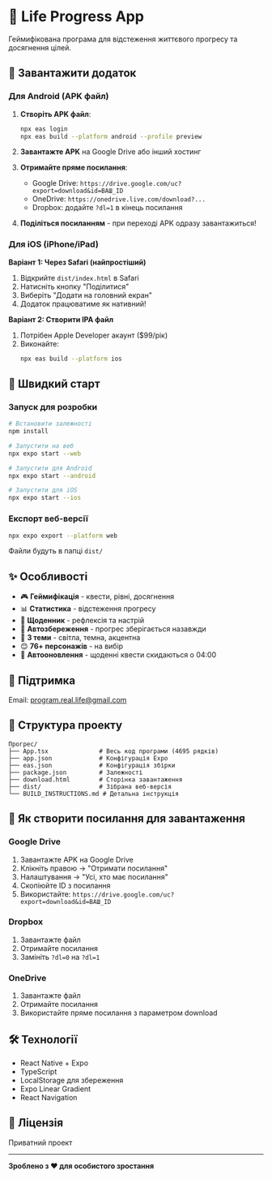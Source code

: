 # 🎯 Life Progress App

Геймифікована програма для відстеження життєвого прогресу та досягнення цілей.

## 📱 Завантажити додаток

### Для Android (APK файл)

1. **Створіть APK файл**:
   ```bash
   npx eas login
   npx eas build --platform android --profile preview
   ```

2. **Завантажте APK** на Google Drive або інший хостинг

3. **Отримайте пряме посилання**:
   - Google Drive: `https://drive.google.com/uc?export=download&id=ВАШ_ID`
   - OneDrive: `https://onedrive.live.com/download?...`
   - Dropbox: додайте `?dl=1` в кінець посилання

4. **Поділіться посиланням** - при переході APK одразу завантажиться!

### Для iOS (iPhone/iPad)

**Варіант 1: Через Safari (найпростіший)**
1. Відкрийте `dist/index.html` в Safari
2. Натисніть кнопку "Поділитися" 
3. Виберіть "Додати на головний екран"
4. Додаток працюватиме як нативний!

**Варіант 2: Створити IPA файл**
1. Потрібен Apple Developer акаунт ($99/рік)
2. Виконайте:
   ```bash
   npx eas build --platform ios
   ```

## 🚀 Швидкий старт

### Запуск для розробки

```bash
# Встановити залежності
npm install

# Запустити на веб
npx expo start --web

# Запустити для Android
npx expo start --android

# Запустити для iOS
npx expo start --ios
```

### Експорт веб-версії

```bash
npx expo export --platform web
```

Файли будуть в папці `dist/`

## ✨ Особливості

- 🎮 **Геймифікація** - квести, рівні, досягнення
- 📊 **Статистика** - відстеження прогресу
- 📔 **Щоденник** - рефлексія та настрій
- 💾 **Автозбереження** - прогрес зберігається назавжди
- 🎨 **3 теми** - світла, темна, акцентна
- 😊 **76+ персонажів** - на вибір
- 🔄 **Автооновлення** - щоденні квести скидаються о 04:00

## 📧 Підтримка

Email: program.real.life@gmail.com

## 📁 Структура проекту

```
Прогрес/
├── App.tsx              # Весь код програми (4695 рядків)
├── app.json             # Конфігурація Expo
├── eas.json             # Конфігурація збірки
├── package.json         # Залежності
├── download.html        # Сторінка завантаження
├── dist/                # Зібрана веб-версія
└── BUILD_INSTRUCTIONS.md # Детальна інструкція
```

## 🔗 Як створити посилання для завантаження

### Google Drive

1. Завантажте APK на Google Drive
2. Клікніть правою → "Отримати посилання"
3. Налаштування → "Усі, хто має посилання"
4. Скопіюйте ID з посилання
5. Використайте: `https://drive.google.com/uc?export=download&id=ВАШ_ID`

### Dropbox

1. Завантажте файл
2. Отримайте посилання
3. Замініть `?dl=0` на `?dl=1`

### OneDrive

1. Завантажте файл
2. Отримайте посилання
3. Використайте пряме посилання з параметром download

## 🛠️ Технології

- React Native + Expo
- TypeScript
- LocalStorage для збереження
- Expo Linear Gradient
- React Navigation

## 📄 Ліцензія

Приватний проект

---

**Зроблено з ❤️ для особистого зростання**

